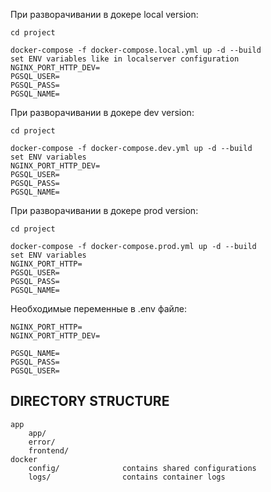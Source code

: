 При разворачивании в докере local version:

```
cd project

docker-compose -f docker-compose.local.yml up -d --build
set ENV variables like in localserver configuration
NGINX_PORT_HTTP_DEV=
PGSQL_USER=
PGSQL_PASS=
PGSQL_NAME=
```

При разворачивании в докере dev version:

```
cd project

docker-compose -f docker-compose.dev.yml up -d --build
set ENV variables
NGINX_PORT_HTTP_DEV=
PGSQL_USER=
PGSQL_PASS=
PGSQL_NAME=
```

При разворачивании в докере prod version:

```
cd project

docker-compose -f docker-compose.prod.yml up -d --build
set ENV variables
NGINX_PORT_HTTP=
PGSQL_USER=
PGSQL_PASS=
PGSQL_NAME=
```

Необходимые переменные в .env файле:

```
NGINX_PORT_HTTP=
NGINX_PORT_HTTP_DEV=

PGSQL_NAME=
PGSQL_PASS=
PGSQL_USER=
```

DIRECTORY STRUCTURE
-------------------

```
app
    app/
    error/
    frontend/
docker
    config/              contains shared configurations
    logs/                contains container logs
```
